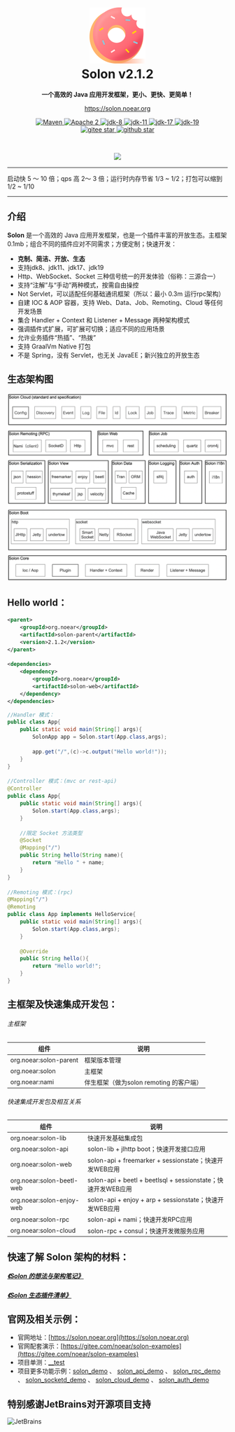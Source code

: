 <h1 align="center" style="text-align:center;">
<img src="solon_icon.png" width="128" />
<br />
Solon v2.1.2
</h1>
<p align="center">
	<strong>一个高效的 Java 应用开发框架，更小、更快、更简单！</strong>
</p>
<p align="center">
	<a href="https://solon.noear.org/">https://solon.noear.org</a>
</p>

<p align="center">
    <a target="_blank" href="https://search.maven.org/search?q=org.noear%20solon">
        <img src="https://img.shields.io/maven-central/v/org.noear/solon.svg?label=Maven%20Central" alt="Maven" />
    </a>
    <a target="_blank" href="https://www.apache.org/licenses/LICENSE-2.0.txt">
		<img src="https://img.shields.io/:License-Apache2-blue.svg" alt="Apache 2" />
	</a>
    <a target="_blank" href="https://www.oracle.com/java/technologies/javase/javase-jdk8-downloads.html">
		<img src="https://img.shields.io/badge/JDK-8-green.svg" alt="jdk-8" />
	</a>
    <a target="_blank" href="https://www.oracle.com/java/technologies/javase/jdk11-archive-downloads.html">
		<img src="https://img.shields.io/badge/JDK-11-green.svg" alt="jdk-11" />
	</a>
    <a target="_blank" href="https://www.oracle.com/java/technologies/javase/jdk17-archive-downloads.html">
		<img src="https://img.shields.io/badge/JDK-17-green.svg" alt="jdk-17" />
	</a>
    <a target="_blank" href="https://www.oracle.com/java/technologies/javase/jdk19-archive-downloads.html">
		<img src="https://img.shields.io/badge/JDK-19-green.svg" alt="jdk-19" />
	</a>
    <br />
    <a target="_blank" href='https://gitee.com/noear/solon/stargazers'>
		<img src='https://gitee.com/noear/solon/badge/star.svg' alt='gitee star'/>
	</a>
    <a target="_blank" href='https://github.com/noear/solon/stargazers'>
		<img src="https://img.shields.io/github/stars/noear/solon.svg?logo=github" alt="github star"/>
	</a>
</p>

<br/>
<p align="center">
	<a href="https://jq.qq.com/?_wv=1027&k=kjB5JNiC">
	<img src="https://img.shields.io/badge/QQ交流群-22200020-orange"/></a>
</p>


<hr />

启动快 5 ～ 10 倍；qps 高 2～ 3 倍；运行时内存节省 1/3 ~ 1/2；打包可以缩到 1/2 ~ 1/10

<hr />

## 介绍

**Solon** 是一个高效的 Java 应用开发框架，也是一个插件丰富的开放生态。主框架0.1mb；组合不同的插件应对不同需求；方便定制；快速开发：

* **克制、简洁、开放、生态**
* 支持jdk8、jdk11、jdk17、jdk19
* Http、WebSocket、Socket 三种信号统一的开发体验（俗称：三源合一）
* 支持“注解”与“手动”两种模式，按需自由操控
* Not Servlet，可以适配任何基础通讯框架（所以：最小 0.3m 运行rpc架构）
* 自建 IOC & AOP 容器，支持 Web、Data、Job、Remoting、Cloud 等任何开发场景
* 集合 Handler + Context 和 Listener + Message 两种架构模式
* 强调插件式扩展，可扩展可切换；适应不同的应用场景
* 允许业务插件“热插”、“热拨”
* 支持 GraalVm Native 打包
* 不是 Spring，没有 Servlet，也无关 JavaEE；新兴独立的开放生态


## 生态架构图

<img src="solon_schema.png" width="600" />

## Hello world：

```xml
<parent>
    <groupId>org.noear</groupId>
    <artifactId>solon-parent</artifactId>
    <version>2.1.2</version>
</parent>

<dependencies>
    <dependency>
        <groupId>org.noear</groupId>
        <artifactId>solon-web</artifactId>
    </dependency>
</dependencies>
```

```java
//Handler 模式：
public class App{
    public static void main(String[] args){
        SolonApp app = Solon.start(App.class,args);
        
        app.get("/",(c)->c.output("Hello world!"));
    }
}

//Controller 模式：(mvc or rest-api)
@Controller
public class App{
    public static void main(String[] args){
        Solon.start(App.class,args);
    }
  
    //限定 Socket 方法类型
    @Socket
    @Mapping("/")
    public String hello(String name){
        return "Hello " + name;
    }
}

//Remoting 模式：(rpc)
@Mapping("/")
@Remoting
public class App implements HelloService{
    public static void main(String[] args){
        Solon.start(App.class,args);
    }

    @Override
    public String hello(){
        return "Hello world!";
    }
}
```


## 主框架及快速集成开发包：

###### 主框架

| 组件 | 说明 |
| --- | --- |
| org.noear:solon-parent | 框架版本管理 |
| org.noear:solon | 主框架 |
| org.noear:nami | 伴生框架（做为solon remoting 的客户端）|

###### 快速集成开发包及相互关系

| 组件 | 说明                                                    |
| --- |-------------------------------------------------------|
| org.noear:solon-lib | 快速开发基础集成包                                             |
| org.noear:solon-api | solon-lib + jlhttp boot；快速开发接口应用                       |
| org.noear:solon-web | solon-api + freemarker + sessionstate；快速开发WEB应用       |
| org.noear:solon-beetl-web | solon-api + beetl + beetlsql + sessionstate；快速开发WEB应用 |
| org.noear:solon-enjoy-web | solon-api + enjoy + arp + sessionstate；快速开发WEB应用      |
| org.noear:solon-rpc | solon-api + nami；快速开发RPC应用                            |
| org.noear:solon-cloud | solon-rpc + consul；快速开发微服务应用                          |

## 快速了解 Solon 架构的材料：

##### [《Solon 的想法与架构笔记》](https://my.oschina.net/noear/blog/4980834)
##### [《Solon 生态插件清单》](https://my.oschina.net/noear/blog/5053423)

## 官网及相关示例：

* 官网地址：[https://solon.noear.org](https://solon.noear.org)
* 官网配套演示：[https://gitee.com/noear/solon-examples](https://gitee.com/noear/solon-examples)
* 项目单测：[__test](./__test/) 
* 项目更多功能示例：[solon_demo](https://gitee.com/noear/solon_demo) 、 [solon_api_demo](https://gitee.com/noear/solon_api_demo)  、 [solon_rpc_demo](https://gitee.com/noear/solon_rpc_demo) 、 [solon_socketd_demo](https://gitee.com/noear/solon_socketd_demo) 、 [solon_cloud_demo](https://gitee.com/noear/solon_cloud_demo) 、 [solon_auth_demo](https://gitee.com/noear/solon_auth_demo)

## 特别感谢JetBrains对开源项目支持
<a href="https://jb.gg/OpenSourceSupport">
  <img src="https://user-images.githubusercontent.com/8643542/160519107-199319dc-e1cf-4079-94b7-01b6b8d23aa6.png" align="left" height="100" width="100"  alt="JetBrains">
</a>

